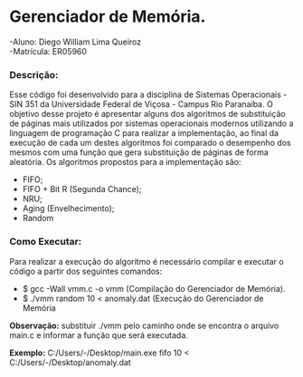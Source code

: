 # **Gerenciador de Memória.**

-Aluno: Diego William Lima Queiroz         
-Matrícula: ER05960

### **Descrição:**

Esse código foi desenvolvido para a disciplina de Sistemas Operacionais - SIN 351 da Universidade Federal de Viçosa - Campus Rio Paranaíba. O objetivo desse projeto é apresentar alguns dos algoritmos de substituição de páginas mais utilizados por sistemas operacionais modernos utilizando a linguagem de programação C para realizar a implementação, ao final da execução de cada um destes algoritmos foi comparado o desempenho dos mesmos com uma função que gera substituição de páginas de forma aleatória. Os algoritmos propostos para a implementação são: 

* FIFO; 
* FIFO + Bit R (Segunda Chance);
* NRU;
* Aging (Envelhecimento);
* Random 

### **Como Executar:**

Para realizar a execução do algoritmo é necessário compilar e executar o código a partir dos seguintes comandos:

* $ gcc -Wall vmm.c -o vmm (Compilação do Gerenciador de Memória).
* $ ./vmm random 10 < anomaly.dat (Execução do Gerenciador de Memória 

**Observação:** substituir ./vmm pelo caminho onde se encontra o arquivo main.c e informar a função que será executada.

**Exemplo:** C:/Users/-/Desktop/main.exe fifo 10 < C:/Users/-/Desktop/anomaly.dat


 

